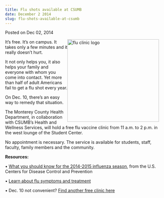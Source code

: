 ```yaml
---
title: Flu shots available at CSUMB
date: December 2 2014
slug: flu-shots-available-at-csumb
---
```


 



<span class="date">Posted on Dec 02, 2014    </span>
<p><img alt="flu clinic logo" src="https://news.csumb.edu/sites/default/files/65/attachments/news/images/flu_clinic_for_web.jpg" style="width:300px; height:270px; float:right">It&#x2019;s free. It&#x2019;s on
campus. It takes only a few minutes and it really doesn&#x2019;t hurt.</img></p>
<p>It not only helps you, it also helps your family and everyone
with whom you come into contact. Yet more than half of adult
Americans fail to get a flu shot every year.</p>
<p>On Dec. 10, there&#x2019;s an easy way to remedy that situation.</p>
<p>The Monterey County Health Department, in collaboration with
CSUMB&#x2019;s Health and Wellness Services, will hold a free flu vaccine
clinic from 11 a.m. to 2 p.m. in the west lounge of the Student
Center.</p>
<p>No appointment is necessary. The service is available for
students, staff, faculty, family members and the community.</p>
<p><strong>Resources:</strong></p>
<p>&#x2022; <a href="https://www.cdc.gov/flu/about/season/flu-season-2014-2015.htm" rel="nofollow">What you should know for the 2014-2015 influenza
season</a>, from the U.S. Centers for Disease Control and
Prevention</p>
<p>&#x2022; <a href="https://health.csumb.edu/flu-information/flu-symptoms-and-treatment" rel="nofollow">Learn about flu symptoms and treatment</a></p>
<p>&#x2022; Dec. 10 not convenient? <a href="https://www.mtyhd.org/index.php/free-flu-shot-clinics/" rel="nofollow">Find another free clinic here</a><br>
&#xA0;</br></p>
<p>&#xA0;</p>
<p><br>
&#xA0;</br></p>





 
